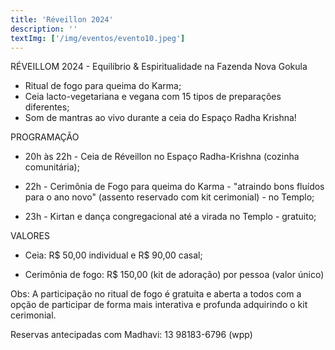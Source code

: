 ```yaml
---
title: 'Réveillon 2024'
description: ''
textImg: ['/img/eventos/evento10.jpeg']
---
```

RÉVEILLOM 2024 -
Equilíbrio & Espiritualidade na Fazenda Nova Gokula 

- Ritual de fogo para queima do Karma;
- Ceia lacto-vegetariana e vegana com 15 tipos de preparações diferentes;
- Som de mantras ao vivo durante a ceia do Espaço Radha Krishna!

PROGRAMAÇÃO

- 20h às 22h - Ceia de Réveillon no Espaço Radha-Krishna (cozinha comunitária);

- 22h - Cerimônia de Fogo para queima do Karma - "atraindo bons fluídos para o ano novo" (assento reservado com kit cerimonial) - no Templo;

- 23h - Kirtan e dança congregacional até a virada no Templo - gratuito;

VALORES

- Ceia: R$ 50,00 individual e R$ 90,00 casal;

- Cerimônia de fogo: R$ 150,00 (kit de adoração) por pessoa (valor único)

Obs: A participação no ritual de fogo é gratuita e aberta a todos com a opção de participar de forma mais interativa e profunda adquirindo o kit cerimonial.

Reservas antecipadas com Madhavi:
13 98183-6796 (wpp)